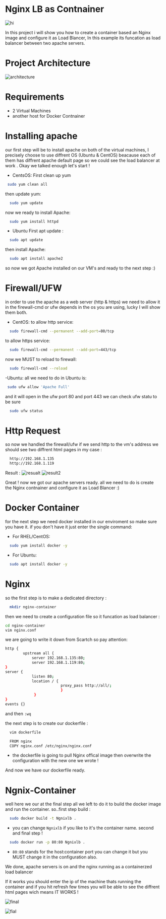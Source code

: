 
# Nginx LB as Contnainer


![hi](https://i.postimg.cc/5NQbNCkD/Whats-App-Image-2022-03-16-at-1-33-47-PM-removebg-preview.png)



In this project i will show you how to create a container based an Nginx image and configure it as Load Blancer,
In this example its funcation as load balancer between two apache servers.



# Project Architecture
![architecture](https://i.postimg.cc/kgRzKHTx/Ngnix-LB.png)

# Requirements 
- 2 Virtual Machines
- another host for Docker Contnainer

# Installing apache
our first step will be to install apache on both of the virtual machines, I precisely choose to use diffrent OS (Ubuntu & CentOS) beacause each of them has diffrent apache default page so we could see the load balancer at work 
. Okay we talked enough let's start !

- CentsOS:
First clean up yum
```bash
 sudo yum clean all
```
then update yum:
```bash
  sudo yum update
```
now we ready to install Apache:
```bash
  sudo yum install httpd 
```
- Ubuntu
First apt update :
```bash
  sudo apt update
```
then install Apache:
```bash
  sudo apt install apache2
```
so now we got Apache installed on our VM's and ready to the next step :)

# Firewall/UFW
in order to use the apache as a web server (http & https) we need to allow it in the firewall-cmd or ufw depends in the os you are using, lucky I will show them both.
- CentOS:
to allow http service:
```bash
  sudo firewall-cmd --permanent --add-port=80/tcp
```
to allow https service:
```bash
  sudo firewall-cmd --permanent --add-port=443/tcp
```
now we MUST to reload to firewall:
```bash
  sudo firewall-cmd --reload
```
-Ubuntu:
 all we need to do in Ubuntu is:
 ```bash
  sudo ufw allow 'Apache Full'
```
and it will open in the ufw port 80 and port 443
we can check ufw statu to be sure
```bash
  sudo ufw status
```
# Http Request
so now we handled the firewall/ufw if we send http to the vm's address we should see two diffrent html pages
in my case :
```bash
  http://192.168.1.135
  http://192.168.1.119
```
Result : ![resualt](https://i.postimg.cc/65VyjLJL/Slide2.png)
![result2](https://i.postimg.cc/5yBNr1GN/Slide3.png)

Great ! now we got our apache servers ready.
all we need to do is create the Nginx contnainer and configure it as Load Blancer :)

# Docker Container
for the next step we need docker installed in our enviroment so make sure you have it.
if you don't have it just enter the single command:
- For RHEL/CentOS:
```bash
  sudo yum install docker -y
```
- For Ubuntu:
```bash
  sudo apt install docker -y
```
 # Nginx 
so the first step is to make a dedicated directory :
```bash
  mkdir nginx-container
```
then we need to create a configuration file so it funcation as load balancer :
```bash 
cd nginx-container
vim nginx.conf
```
we are going to write it down from Scartch so pay attention:
```bash
http {
        upstream all {
            server 192.168.1.135:80;
            server 192.168.1.119:80;
}
server {
            listen 80;
            location / {
                         proxy_pass http://all/;
                         }
             }
}
events {}
```
and then `:wq`

the next step is to create our dockerfile :
```bash
  vim dockerfile
```

```bash
  FROM nginx
  COPY nginx.conf /etc/nginx/nginx.conf
```
- the dockerfile is going to pull Nginx offical image then overwrite the configuration with the new one we wrote !

And now we have our dockerfile ready.
# Ngnix-Container
well here we our at the final step all we left to do it to build the docker image and run the container.
so..first step build :
```bash
  sudo docker build -t Ngnixlb .
```
- you can change `Ngnixlb` if you like to it's the container name.
second and final step !
```bash
  sudo docker run -p 80:80 Ngnixlb .
```
- `80:80` stands for the host:container port you can change it but you MUST change it in the configuration also.

We done, apache servers is on and the nginx running as a containerzed load balancer

If it works you should enter the ip of the machine thats running the container and if you hit refresh few times you will be able to see the diffrent html pages wich means IT WORKS !

![final](https://i.postimg.cc/596D5vkP/Slide4.png)

![fial](https://i.postimg.cc/prffQsNh/Whats-App-Image-2022-03-16-at-17-23-25-removebg-preview.png)


